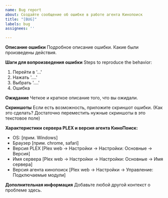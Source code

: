 ```yaml
---
name: Bug report
about: Создайте сообщение об ошибке в работе агента Кинопоиск
title: "[BUG]"
labels: bug
assignees: ''

---
```


**Описание ошибки**
Подробное описание ошибки. Какие были произведены действия.

**Шаги для вопроизведения ошибки**
Steps to reproduce the behavior:
1. Перейти в '...'
2. Нажать '....'
3. Выбрать '....'
4. Ошибка

**Ожидание**
Четкое и краткое описание того, что вы ожидали.

**Скриншоты**
Если есть возможность, приложите скриншот ошибки. (Как это сделать? Достаточно переместить нужные скриншоты в это текстовое поле)

**Характеристики сервера PLEX и версия агента КиноПоиск:**
 - OS: [прим. Windows]
 - Браузер [прим. chrome, safari]
 - Версия PLEX [Plex web -> Настройки -> Настройки: Основные -> Версия]
 - Имя сервера [Plex web -> Настройки -> Настройки: Основные -> Имя сервера]
 - Версия агента кинопоиск [Plex web -> Настройки -> Управление: Подключаемые модули]

**Дополнительная информация**
Добавьте любой другой контекст о проблеме здесь.
